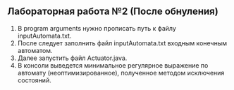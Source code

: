 ## Лабораторная работа №2 (После обнуления)

1. В program arguments нужно прописать путь к файлу inputAutomata.txt.
2. После следует заполнить файл inputAutomata.txt входным конечным автоматом.
3. Далее запустить файл Actuator.java.
4. В консоли выведется минимальное регулярное выражение по автомату (неоптимизированное), полученное методом исключения состояний.